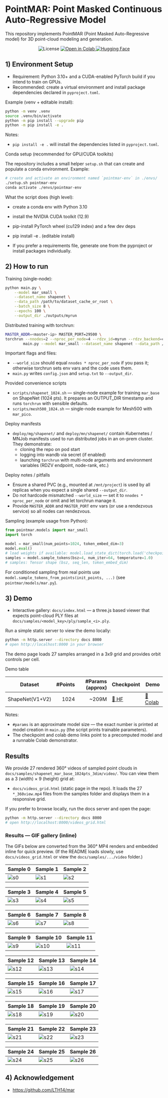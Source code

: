 # PointMAR: Point Masked Continuous Auto-Regressive Model

This repository implements PointMAR (Point Masked Auto-Regressive model) for 3D point-cloud modeling and generation.

<p align="center">
    <img src="https://img.shields.io/github/license/KhoiDOO/pointmar?style=flat-square" alt="License">
    <!-- <img src="https://img.shields.io/github/stars/KhoiDOO/pointmar?style=flat-square" alt="Stars">
    <img src="https://img.shields.io/github/issues/KhoiDOO/pointmar?style=flat-square" alt="Issues"> -->
	<a href="https://colab.research.google.com/drive/1aSl3hx78rLjfTRQ-nSnZptwWKFA_-Iej?usp=sharing">
		<img src="https://colab.research.google.com/assets/colab-badge.svg" alt="Open in Colab">
	</a>
	<a href="https://huggingface.co/kohido/shapenet_mar_base_1024pts_3dim">
		<img src="https://img.shields.io/badge/%F0%9F%A4%97%20HuggingFace-pointmar-yellow" alt="Hugging Face">
	</a>
</p>

## 1) Environment Setup

- Requirement: Python 3.10+ and a CUDA-enabled PyTorch build if you intend to train on GPUs.
- Recommended: create a virtual environment and install package dependencies declared in `pyproject.toml`.

Example (venv + editable install):

```bash
python -m venv .venv
source .venv/bin/activate
python -m pip install --upgrade pip
python -m pip install -e .
```

Notes:
- `pip install -e .` will install the dependencies listed in `pyproject.toml`.

Conda setup (recommended for GPU/CUDA toolkits)

The repository includes a small helper `setup.sh` that can create and populate a conda environment. Example:

```bash
# create and activate an environment named `pointmar-env` in ./envs/
./setup.sh pointmar-env
conda activate ./envs/pointmar-env
```

What the script does (high level):
- create a conda env with Python 3.10
- install the NVIDIA CUDA toolkit (12.9)
- pip-install PyTorch wheel (cu129 index) and a few dev deps
- pip install -e . (editable install)

- If you prefer a requirements file, generate one from the pyproject or install packages individually.

## 2) How to run

Training (single-node):

```bash
python main.py \
	--model mar_small \
	--dataset_name shapenet \
	--data_path /path/to/dataset_cache_or_root \
	--batch_size 8 \
	--epochs 100 \
	--output_dir ./outputs/myrun
```

Distributed training with torchrun:

```bash
MASTER_ADDR=<master-ip> MASTER_PORT=29500 \
torchrun --nnodes=2 --nproc_per_node=4 --rdzv_id=myrun --rdzv_backend=c10d \
		main.py --model mar_small --dataset_name shapenet --data_path /shared/dataset --output_dir /shared/outputs/myrun
```

Important flags and files:
- `--world_size` should equal `nnodes * nproc_per_node` if you pass it; otherwise torchrun sets env vars and the code uses them.
- `main.py` writes `config.json` and `setup.txt` to `--output_dir`.

Provided convenience scripts
- `scripts/shapenet_1024.sh` — single-node example for training `mar_base` on ShapeNet (1024 pts). It prepares an OUTPUT_DIR timestamp and runs `torchrun` with sensible defaults.
- `scripts/mesh500_1024.sh` — single-node example for Mesh500 with `mar_pico`.

Deploy manifests
- `deploy/mg/shapenet/` and `deploy/mn/shapenet/` contain Kubernetes / MNJob manifests used to run distributed jobs in an on-prem cluster. They demonstrate:
	- cloning the repo on pod start
	- logging into wandb via secret (if enabled)
	- launching `torchrun` with multi-node arguments and environment variables (RDZV endpoint, node-rank, etc.)

Deploy notes / pitfalls
- Ensure a shared PVC (e.g., mounted at `/mnt/project`) is used by all replicas when you expect a single shared `--output_dir`.
- Do not hardcode mismatched `--world_size` — set it to `nnodes * nproc_per_node` or omit and let torchrun manage it.
- Provide `MASTER_ADDR` and `MASTER_PORT` env vars (or use a rendezvous service) so all nodes can rendezvous.


Sampling (example usage from Python):

```python
from pointmar.models import mar_small
import torch

model = mar_small(num_points=1024, token_embed_dim=3)
model.eval()
# load weights if available: model.load_state_dict(torch.load('checkpoint.pth'))
samples = model.sample_tokens(bsz=4, num_iter=64, temperature=1.0)
# samples: Tensor shape (bsz, seq_len, token_embed_dim)
```

For conditioned sampling from real points use `model.sample_tokens_from_points(init_points, ...)` (see `pointmar/models/mar.py`).

## 3) Demo

- Interactive gallery: `docs/index.html` — a three.js based viewer that expects point-cloud PLY files at `docs/samples/<model_key>/ply/sample_<i>.ply`.

Run a simple static server to view the demo locally:

```bash
python -m http.server --directory docs 8000
# open http://localhost:8000 in your browser
```

The demo page loads 27 samples arranged in a 3x9 grid and provides orbit controls per cell.

Demo table

| Dataset | #Points | #Params (approx) | Checkpoint | Demo |
|---|---:|---:|---|---|
| ShapeNet(V1+V2) | 1024 | ~209M | <a href="https://huggingface.co/kohido/shapenet_mar_base_1024pts_3dim">🤗 HF</a> |  <a href="https://colab.research.google.com/drive/1aSl3hx78rLjfTRQ-nSnZptwWKFA_-Iej?usp=sharing">📓 Colab</a> |

Notes:
- `#params` is an approximate model size — the exact number is printed at model creation in `main.py` (the script prints trainable parameters).
- The checkpoint and colab demo links point to a precomputed model and a runnable Colab demonstrator.

## Results

We provide 27 rendered 360° videos of sampled point clouds in `docs/samples/shapenet_mar_base_1024pts_3dim/video/`. You can view them as a 3 (width) × 9 (height) grid at:

- `docs/videos_grid.html` (static page in the repo). It loads the 27 `*_360view.mp4` files from the samples folder and displays them in a responsive grid.

If you prefer to browse locally, run the docs server and open the page:

```bash
python -m http.server --directory docs 8000
# open http://localhost:8000/videos_grid.html
```

### Results — GIF gallery (inline)

The GIFs below are converted from the 360° MP4 renders and embedded inline for quick preview. (If the README loads slowly, use `docs/videos_grid.html` or view the `docs/samples/.../video` folder.)

| Sample 0 | Sample 1 | Sample 2 |
|---|---|---|
| ![s0](docs/samples/shapenet_mar_base_1024pts_3dim/gif/sample_0.gif) | ![s1](docs/samples/shapenet_mar_base_1024pts_3dim/gif/sample_1.gif) | ![s2](docs/samples/shapenet_mar_base_1024pts_3dim/gif/sample_2.gif) |

| Sample 3 | Sample 4 | Sample 5 |
|---|---|---|
| ![s3](docs/samples/shapenet_mar_base_1024pts_3dim/gif/sample_3.gif) | ![s4](docs/samples/shapenet_mar_base_1024pts_3dim/gif/sample_4.gif) | ![s5](docs/samples/shapenet_mar_base_1024pts_3dim/gif/sample_5.gif) |

| Sample 6 | Sample 7 | Sample 8 |
|---|---|---|
| ![s6](docs/samples/shapenet_mar_base_1024pts_3dim/gif/sample_6.gif) | ![s7](docs/samples/shapenet_mar_base_1024pts_3dim/gif/sample_7.gif) | ![s8](docs/samples/shapenet_mar_base_1024pts_3dim/gif/sample_8.gif) |

| Sample 9 | Sample 10 | Sample 11 |
|---|---|---|
| ![s9](docs/samples/shapenet_mar_base_1024pts_3dim/gif/sample_9.gif) | ![s10](docs/samples/shapenet_mar_base_1024pts_3dim/gif/sample_10.gif) | ![s11](docs/samples/shapenet_mar_base_1024pts_3dim/gif/sample_11.gif) |

| Sample 12 | Sample 13 | Sample 14 |
|---|---|---|
| ![s12](docs/samples/shapenet_mar_base_1024pts_3dim/gif/sample_12.gif) | ![s13](docs/samples/shapenet_mar_base_1024pts_3dim/gif/sample_13.gif) | ![s14](docs/samples/shapenet_mar_base_1024pts_3dim/gif/sample_14.gif) |

| Sample 15 | Sample 16 | Sample 17 |
|---|---|---|
| ![s15](docs/samples/shapenet_mar_base_1024pts_3dim/gif/sample_15.gif) | ![s16](docs/samples/shapenet_mar_base_1024pts_3dim/gif/sample_16.gif) | ![s17](docs/samples/shapenet_mar_base_1024pts_3dim/gif/sample_17.gif) |

| Sample 18 | Sample 19 | Sample 20 |
|---|---|---|
| ![s18](docs/samples/shapenet_mar_base_1024pts_3dim/gif/sample_18.gif) | ![s19](docs/samples/shapenet_mar_base_1024pts_3dim/gif/sample_19.gif) | ![s20](docs/samples/shapenet_mar_base_1024pts_3dim/gif/sample_20.gif) |

| Sample 21 | Sample 22 | Sample 23 |
|---|---|---|
| ![s21](docs/samples/shapenet_mar_base_1024pts_3dim/gif/sample_21.gif) | ![s22](docs/samples/shapenet_mar_base_1024pts_3dim/gif/sample_22.gif) | ![s23](docs/samples/shapenet_mar_base_1024pts_3dim/gif/sample_23.gif) |

| Sample 24 | Sample 25 | Sample 26 |
|---|---|---|
| ![s24](docs/samples/shapenet_mar_base_1024pts_3dim/gif/sample_24.gif) | ![s25](docs/samples/shapenet_mar_base_1024pts_3dim/gif/sample_25.gif) | ![s26](docs/samples/shapenet_mar_base_1024pts_3dim/gif/sample_26.gif) |


## 4) Acknowledgement
- https://github.com/LTH14/mar
